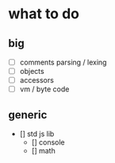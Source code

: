 # what to do

## big
- [ ] comments parsing / lexing
- [ ] objects
- [ ] accessors
- [ ] vm / byte code

## generic
- [] std js lib
   -    [] console  
   -    [] math
